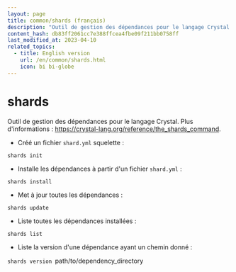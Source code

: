 ```yaml
---
layout: page
title: common/shards (français)
description: "Outil de gestion des dépendances pour le langage Crystal."
content_hash: db83ff2061cc7e388ffcea4fbe09f211bb0758ff
last_modified_at: 2023-04-10
related_topics:
  - title: English version
    url: /en/common/shards.html
    icon: bi bi-globe
---
```

# shards

Outil de gestion des dépendances pour le langage Crystal.
Plus d'informations : <https://crystal-lang.org/reference/the_shards_command>.

- Créé un fichier `shard.yml` squelette :

`shards init`

- Installe les dépendances à partir d'un fichier `shard.yml` :

`shards install`

- Met à jour toutes les dépendances :

`shards update`

- Liste toutes les dépendances installées :

`shards list`

- Liste la version d'une dépendance ayant un chemin donné :

`shards version `<span class="tldr-var badge badge-pill bg-dark-lm bg-white-dm text-white-lm text-dark-dm font-weight-bold">path/to/dependency_directory</span>
